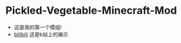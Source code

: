 # Pickled-Vegetable-Minecraft-Mod
 - 这是我的第一个模组!
 - [bilibili](https://www.bilibili.com/video/BV1fR4y1F7aX) 这是b站上的展示

